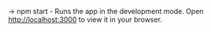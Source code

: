-> npm start - Runs the app in the development mode.
Open [http://localhost:3000](http://localhost:3000) to view it in your browser.
